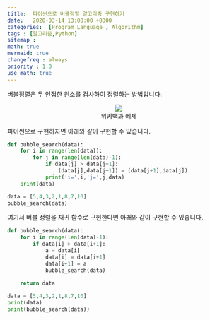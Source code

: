 ```yaml
---
title:  파이썬으로 버블정렬 알고리즘 구현하기
date:   2020-03-14 13:00:00 +0300
categories:  [Program Language , Algorithm]
tags : [알고리즘,Python]
sitemap :
math: true
mermaid: true
changefreq : always
priority : 1.0
use_math: true
---
```


버블정렬은 두 인접한 원소를 검사하여 정렬하는 방법입니다. 

<center><img src="../../assets//images/bubble.png" ></center>

<center>위키백과 예제</center>


파이썬으로 구현하자면 아래와 같이 구현할 수 있습니다.


```python
def bubble_search(data):
    for i in range(len(data)):
        for j in range(len(data)-1):
            if data[j] > data[j+1]:
                (data[j],data[j+1]) = (data[j+1],data[j])
            print('i=',i,'j=',j,data) 
    print(data)

data = [5,4,3,2,1,8,7,10]
bubble_search(data)
```


여기서 버블 정렬을 재귀 함수로 구현한다면 아래와 같이 구현할 수 있습니다.

```python
def bubble_search(data):
    for i in range(len(data)-1):
        if data[i] > data[i+1]:
            a = data[i]
            data[i] = data[i+1]
            data[i+1] = a            
            bubble_search(data)
            
    return data

data = [5,4,3,2,1,8,7,10]
print(data)
print(bubble_search(data))
```





